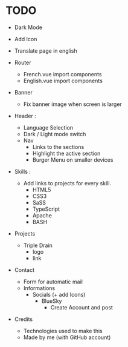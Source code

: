 # TODO

 + Dark Mode
 + Add Icon
 + Translate page in english
 + Router
	+ French.vue import components
	+ English.vue import components

 + Banner
 	+ Fix banner image when screen is larger
 
 + Header :
 	+ Language Selection
 	+ Dark / Light mode switch
 	+ Nav
 		+ Links to the sections 
 		+ Highlight the active section
 		+ Burger Menu on smaller devices

 + Skills :
 	+ Add links to projects for every skill.
 		+ HTML5
 		+ CSS3
 		+ SaSS
 		+ TypeScript
 		+ Apache
 		+ BASH

 + Projects
 	+ Triple Drain
 		+ logo
 		+ link

 + Contact
 	+ Form for automatic mail
 	+ Informations
 		+ Socials (+ add Icons)
 			+ BlueSky
 				+ Create Account and post

 + Credits
 	+ Technologies used to make this
 	+ Made by me (with GitHub account)